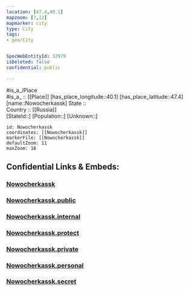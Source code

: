 ```yaml
---
location: [47.4,40.1] 
mapzoom: [7,12] 
mapmarker: city 
type: City
tags:
- geo/City


SpocWebEntityId: 32979
isDeleted: false
confidential: public

---
```

#is_a_/Place  
#is_a_ :: [[Place]] 
[has_place_longitude::40.1] 
[has_place_latitude::47.4] 
[name::Nowocherkassk] 
State ::  
Country :: [[Russia]]  
[StateId::] 
[Population::] 
[Unknown::] 


```leaflet
id: Nowocherkassk
coordinates: [[Nowocherkassk]] 
markerFile: [[Nowocherkassk]] 
defaultZoom: 11 
maxZoom: 18
```


## Confidential Links & Embeds: 

### [Nowocherkassk](/_Standards/Earth/Continent/Europe/Europe~East/Russia/Russia~South/Rostov_Oblast/City/Nowocherkassk.md) 

### [Nowocherkassk.public](/_public/Earth/Continent/Europe/Europe~East/Russia/Russia~South/Rostov_Oblast/City/Nowocherkassk.public.md) 

### [Nowocherkassk.internal](/_internal/Earth/Continent/Europe/Europe~East/Russia/Russia~South/Rostov_Oblast/City/Nowocherkassk.internal.md) 

### [Nowocherkassk.protect](/_protect/Earth/Continent/Europe/Europe~East/Russia/Russia~South/Rostov_Oblast/City/Nowocherkassk.protect.md) 

### [Nowocherkassk.private](/_private/Earth/Continent/Europe/Europe~East/Russia/Russia~South/Rostov_Oblast/City/Nowocherkassk.private.md) 

### [Nowocherkassk.personal](/_personal/Earth/Continent/Europe/Europe~East/Russia/Russia~South/Rostov_Oblast/City/Nowocherkassk.personal.md) 

### [Nowocherkassk.secret](/_secret/Earth/Continent/Europe/Europe~East/Russia/Russia~South/Rostov_Oblast/City/Nowocherkassk.secret.md)

